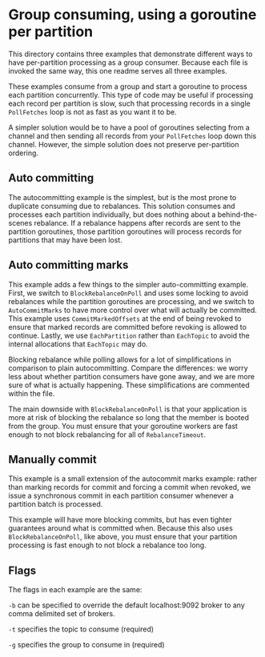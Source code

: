 Group consuming, using a goroutine per partition
===

This directory contains three examples that demonstrate different ways to
have per-partition processing as a group consumer. Because each file is
invoked the same way, this one readme serves all three examples.

These examples consume from a group and start a goroutine to process each
partition concurrently. This type of code may be useful if processing each
record per partition is slow, such that processing records in a single
`PollFetches` loop is not as fast as you want it to be.

A simpler solution would be to have a pool of goroutines selecting from a
channel and then sending all records from your `PollFetches` loop down this
channel. However, the simple solution does not preserve per-partition ordering.

## Auto committing

The autocommitting example is the simplest, but is the most prone to duplicate
consuming due to rebalances. This solution consumes and processes each
partition individually, but does nothing about a behind-the-scenes rebalance.
If a rebalance happens after records are sent to the partition goroutines,
those partition goroutines will process records for partitions that may have
been lost.

## Auto committing marks

This example adds a few things to the simpler auto-committing example. First,
we switch to `BlockRebalanceOnPoll` and uses some locking to avoid rebalances
while the partition goroutines are processing, and we switch to
`AutoCommitMarks` to have more control over what will actually be committed.
This example uses `CommitMarkedOffsets` at the end of being revoked to
ensure that marked records are committed before revoking is allowed to
continue. Lastly, we use `EachPartition` rather than `EachTopic` to avoid the
internal allocations that `EachTopic` may do.

Blocking rebalance while polling allows for a lot of simplifications in
comparison to plain autocommitting. Compare the differences: we worry less
about whether partition consumers have gone away, and we are more sure of what
is actually happening. These simplifications are commented within the file.

The main downside with `BlockRebalanceOnPoll` is that your application is more
at risk of blocking the rebalance so long that the member is booted from the
group. You must ensure that your goroutine workers are fast enough to not block
rebalancing for all of `RebalanceTimeout`.

## Manually commit

This example is a small extension of the autocommit marks example: rather than
marking records for commit and forcing a commit when revoked, we issue a
synchronous commit in each partition consumer whenever a partition batch is
processed.

This example will have more blocking commits, but has even tighter guarantees
around what is committed when. Because this also uses `BlockRebalanceOnPoll`,
like above, you must ensure that your partition processing is fast enough to
not block a rebalance too long.

## Flags

The flags in each example are the same:

`-b` can be specified to override the default localhost:9092 broker to any
comma delimited set of brokers.

`-t` specifies the topic to consume (required)

`-g` specifies the group to consume in (required)
